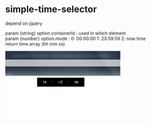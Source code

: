 # simple-time-selector
depend on jquery 

param {string} option.containerId : used in  which element<br>
param {number} option.mode :  0: 00:00:00 1: 23:59:59 2: now time<br>
return time array (hh mm ss)

<img src="temp.png"/>
